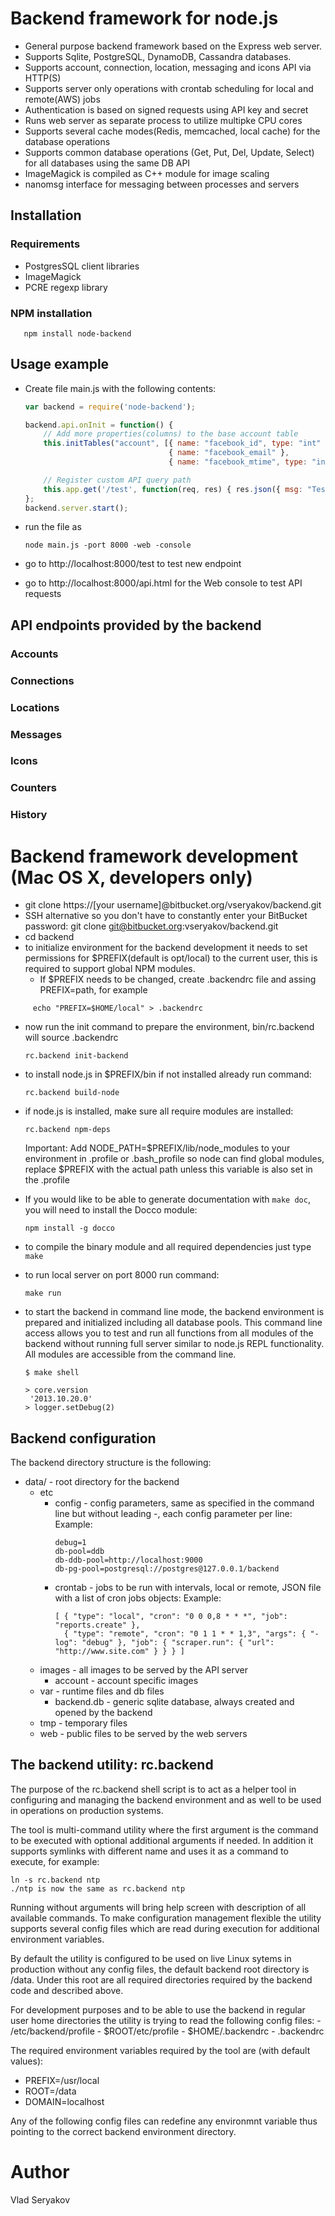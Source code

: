 # Backend framework for node.js

- General purpose backend framework based on the Express web server.
- Supports Sqlite, PostgreSQL, DynamoDB, Cassandra databases.
- Supports account, connection, location, messaging and icons API via HTTP(S)
- Supports server only operations with crontab scheduling for local and remote(AWS) jobs
- Authentication is based on signed requests using API key and secret
- Runs web server as separate process to utilize multipke CPU cores
- Supports several cache modes(Redis, memcached, local cache) for the database operations
- Supports common database operations (Get, Put, Del, Update, Select) for all databases using the same DB API 
- ImageMagick is compiled as C++ module for image scaling
- nanomsg interface for messaging between processes and servers

## Installation

### Requirements
- PostgresSQL client libraries
- ImageMagick
- PCRE regexp library

### NPM installation
``` 
   npm install node-backend
```
  
## Usage example

- Create file main.js with the following contents:
  ```javascript
  var backend = require('node-backend');

  backend.api.onInit = function() {
      // Add more properties(columns) to the base account table
      this.initTables("account", [{ name: "facebook_id", type: "int" },
                                  { name: "facebook_email" },
                                  { name: "facebook_mtime", type: "int" }]);

      // Register custom API query path
      this.app.get('/test', function(req, res) { res.json({ msg: "Test" }); });
  };
  backend.server.start();
  ```

- run the file as 
  ```
  node main.js -port 8000 -web -console
  ```     
- go to http://localhost:8000/test to test new endpoint

- go to http://localhost:8000/api.html for the Web console to test API requests

## API endpoints provided by the backend

### Accounts
### Connections
### Locations
### Messages
### Icons
### Counters
### History

# Backend framework development (Mac OS X, developers only)

 - git clone https://[your username]@bitbucket.org/vseryakov/backend.git
 - SSH alternative so you don't have to constantly enter your BitBucket password: git clone git@bitbucket.org:vseryakov/backend.git
 - cd backend
 - to initialize environment for the backend development it needs to set permissions for $PREFIX(default is opt/local)
   to the current user, this is required to support global NPM modules. 
   - If $PREFIX needs to be changed, create .backendrc file and assing PREFIX=path, for example
```
     echo "PREFIX=$HOME/local" > .backendrc
```   
     
   - now run the init command to prepare the environment, bin/rc.backend will source .backendrc
     ```
     rc.backend init-backend
     ```

 - to install node.js in $PREFIX/bin if not installed already run command:
   ```
   rc.backend build-node
   ```

- if node.js is installed, make sure all require modules are installed:
  ```
  rc.backend npm-deps
  ``` 

  Important: Add NODE_PATH=$PREFIX/lib/node_modules to your environment in .profile or .bash_profile so
  node can find global modules, replace $PREFIX with the actual path unless this variable is also set in the .profile

 - If you would like to be able to generate documentation with `make doc`, you will need to install the Docco module:
   ```
   npm install -g docco
   ```
   
 - to compile the binary module and all required dependencies just type ```make```
 
 - to run local server on port 8000 run command:
   ``` 
   make run
   ```
 - to start the backend in command line mode, the backend environment is prepared and initialized including all database pools.
   This command line access allows you to test and run all functions from all modules of the backend without running full server
   similar to node.js REPL functionality. All modules are accessible from the command line.
   ```
   $ make shell

   > core.version
    '2013.10.20.0'
   > logger.setDebug(2)
   ```
## Backend configuration

 The backend directory structure is the following:

 - data/ - root directory for the backend
   - etc
      - config - config parameters, same as specified in the command line but without leading -, each config parameter per line:
        Example:
        ```
        debug=1
        db-pool=ddb
        db-ddb-pool=http://localhost:9000
        db-pg-pool=postgresql://postgres@127.0.0.1/backend
        ```
     - crontab - jobs to be run with intervals, local or remote, JSON file with a list of cron jobs objects:
        Example:
        ```
        [ { "type": "local", "cron": "0 0 0,8 * * *", "job": "reports.create" },
          { "type": "remote", "cron": "0 1 1 * * 1,3", "args": { "-log": "debug" }, "job": { "scraper.run": { "url": "http://www.site.com" } } } ]
        ```
   - images - all images to be served by the API server
     - account - account specific images
   - var - runtime files and db files
     - backend.db - generic sqlite database, always created and opened by the backend
   - tmp - temporary files
   - web - public files to be served by the web servers

## The backend utility: rc.backend

  The purpose of the rc.backend shell script is to act as a helper tool in configuring and managing the backend environment
  and as well to be used in operations on production systems.

  The tool is multi-command utility where the first argument is the command to be executed with optional additional arguments if needed. In addition
  it supports symlinks with different name and uses it as a command to execute, for example:
  ```
  ln -s rc.backend ntp
  ./ntp is now the same as rc.backend ntp
  ```
  Running without arguments will bring help screen with description of all available commands.
  To make configuration management flexible the utility supports several config files which are read during execution for additional environment variables.
  
  By default the utility is configured to be used on live Linux sytems in production without any config files, the default backend root directory is /data.
  Under this root are all required directories required by the backend code and described above.

  For development purposes and to be able to use the backend in regular user home directories the utility is trying to read the following config files:
    - /etc/backend/profile
    - $ROOT/etc/profile
    - $HOME/.backendrc
    - .backendrc

  The required environment variables required by the tool are (with default values):
   - PREFIX=/usr/local
   - ROOT=/data
   - DOMAIN=localhost

  Any of the following config files can redefine any environmnt variable thus pointing to the correct backend environment directory.


# Author
  Vlad Seryakov

